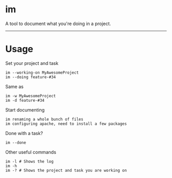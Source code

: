 im
==
A tool to document what you're doing in a project.

* * *
Usage
=====

Set your project and task

    im --working-on MyAwesomeProject
    im --doing feature-#34

Same as

    im -w MyAwesomeProject
    im -d feature-#34

Start documenting

    im renaming a whole bunch of files
    im configuring apache, need to install a few packages

Done with a task?

    im --done

Other useful commands

    im -l # Shows the log
    im -h
    im -? # Shows the project and task you are working on
